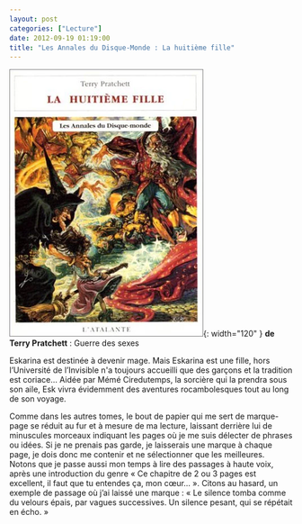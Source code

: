 ```yaml
---
layout: post
categories: ["Lecture"]
date: 2012-09-19 01:19:00
title: "Les Annales du Disque-Monde : La huitième fille"
---
```


![couverture](/assets/images/couv_lecture/8efille.webp){: width="120" } **de Terry Pratchett** : Guerre des sexes

Eskarina est destinée à devenir mage. Mais Eskarina est une fille, hors
l’Université de l’Invisible n\'a toujours accueilli que des garçons et
la tradition est coriace… Aidée par Mémé Ciredutemps, la sorcière qui
la prendra sous son aile, Esk vivra évidemment des aventures
rocambolesques tout au long de son voyage.

Comme dans les autres tomes, le bout de papier qui me sert de
marque-page se réduit au fur et à mesure de ma lecture, laissant
derrière lui de minuscules morceaux indiquant les pages où je me suis
délecter de phrases ou idées. Si je ne prenais pas garde, je laisserais
une marque à chaque page, je dois donc me contenir et ne sélectionner
que les meilleures. Notons que je passe aussi mon temps à lire des
passages à haute voix, après une introduction du genre « Ce chapitre de
2 ou 3 pages est excellent, il faut que tu entendes ça, mon cœur… ».
Citons au hasard, un exemple de passage où j’ai laissé une marque :
« Le silence tomba comme du velours épais, par vagues successives. Un
silence pesant, qui se répétait en écho. »


